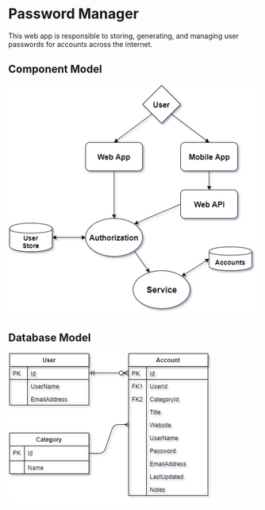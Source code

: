 # Password Manager
This web app is responsible to storing, generating, and managing user passwords for accounts across the internet.

## Component Model
![Component Model](https://github.com/Numb2Fun/N2FPasswordManager/blob/master/Design/ComponentModel_01.png)

## Database Model
![DB Model](https://github.com/Numb2Fun/N2FPasswordManager/blob/master/Design/EntityRelationship_01.png)
